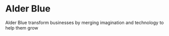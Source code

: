 # Alder Blue
Alder Blue transform businesses by merging imagination and technology to help them grow
                  
